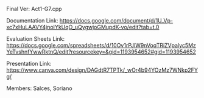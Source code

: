 Final Ver: Act1-G7.cpp

Documentation Link: https://docs.google.com/document/d/1U_Vp-xc7xHuLAAVY4jnoIYkUqO_uQygwjoGMupdK-vo/edit?tab=t.0

Evaluation Sheets Link: https://docs.google.com/spreadsheets/d/10Ov1rPJlW9nVoqTRiZVpalyc5MzYeTvshnfYwwRktnQ/edit?resourcekey=&gid=1193954652#gid=1193954652

Presentation Link: https://www.canva.com/design/DAGdtR7TPTk/_wOr4b94YOzMz7WNkp2FYg/

Members: Salces, Soriano
